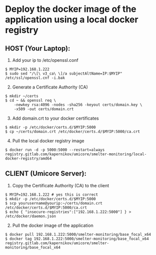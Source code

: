 # Deploy the docker image of the application using a local docker registry

## HOST (Your Laptop):
1. Add your ip to /etc/openssl.conf
```shell
$ MYIP=192.168.1.222
$ sudo sed "/\[\ v3_ca\ \]/a subjectAltName=IP:$MYIP" /etc/ssl/openssl.cnf -i.bak
```
2. Generate a Certificate Authority (CA)
```shell
$ mkdir ~/certs
$ cd ~ && openssl req \
    -newkey rsa:4096 -nodes -sha256 -keyout certs/domain.key \
    -x509 -out certs/domain.crt
```
3. Add domain.crt to your docker certificates
```shell
$ mkdir -p /etc/docker/certs.d/$MYIP:5000
$ cp ~/certs/domain.crt /etc/docker/certs.d/$MYIP:5000/ca.crt
```
4. Pull the local docker registry image
```shell
$ docker run -d -p 5000:5000 --restart=always registry.gitlab.com/kapernikov/umicore/smelter-monitoring/local-docker-registry/amd64
```

## CLIENT (Umicore Server):
1. Copy the Certificate Authority (CA) to the client
```shell
$ MYIP=192.168.1.222 # yes this is correct
$ mkdir -p /etc/docker/certs.d/$MYIP:5000
$ scp yourusername@yourip:~/certs/domain.crt /etc/docker/certs.d/$MYIP:5000/ca.crt
$ echo { "insecure-registries":["192.168.1.222:5000"] } > /etc/docker/daemon.json
```
2. Pull the docker image of the application
```shell
$ docker pull 192.168.1.222:5000/smelter-monitoring/base_focal_x64
$ docker tag 192.168.1.222:5000/smelter-monitoring/base_focal_x64 registry.gitlab.com/kapernikov/umicore/smelter-monitoring/base_focal_x64
```

